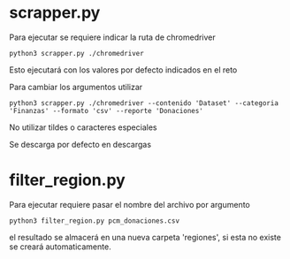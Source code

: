 # scrapper.py
Para ejecutar se requiere indicar la ruta de chromedriver
``` 
python3 scrapper.py ./chromedriver
```
Esto ejecutará con los valores por defecto indicados en el reto

Para cambiar los argumentos utilizar 
``` 
python3 scrapper.py ./chromedriver --contenido 'Dataset' --categoria 'Finanzas' --formato 'csv' --reporte 'Donaciones'
```
No utilizar tildes o caracteres especiales

Se descarga por defecto en descargas

# filter_region.py

Para ejecutar requiere pasar el nombre del archivo por argumento
``` 
python3 filter_region.py pcm_donaciones.csv
```
el resultado se almacerá en una nueva carpeta 'regiones', si esta no existe se creará automaticamente.
